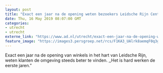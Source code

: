 ```yaml
---
layout: post
title: "Exact een jaar na de opening weten bezoekers Leidsche Rijn Centrum steeds beter te vinden"
date: Thu, 16 May 2019 08:07:00 GMT
categories: 
- utrecht 
- utrecht 
externe_link: "https://www.ad.nl/utrecht/exact-een-jaar-na-de-opening-weten-bezoekers-leidsche-rijn-centrum-steeds-beter-te-vinden~ad4de39c/"
feature_image: "https://images3.persgroep.net/rcs/F1KA3_UAlrk8aemqF0q3gBUZWMI/diocontent/148464745/_fitwidth/400/?appId=21791a8992982cd8da851550a453bd7f&quality=0.7"
---
```


Exact een jaar na de opening van winkels in het hart van Leidsche Rijn, weten klanten de omgeving steeds beter te vinden. ,,Het is hard werken de eerste jaren.”
